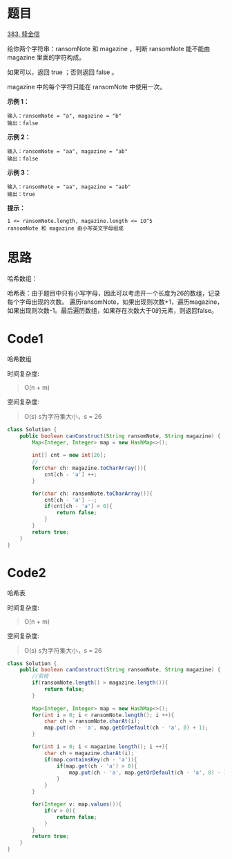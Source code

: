 # 题目
[383. 赎金信](https://leetcode.cn/problems/ransom-note/)

给你两个字符串：ransomNote 和 magazine ，判断 ransomNote 能不能由 magazine 里面的字符构成。

如果可以，返回 true ；否则返回 false 。

magazine 中的每个字符只能在 ransomNote 中使用一次。

**示例 1：**

``` 
输入：ransomNote = "a", magazine = "b"
输出：false
```
**示例 2：**

``` 
输入：ransomNote = "aa", magazine = "ab"
输出：false
```
**示例 3：**

``` 
输入：ransomNote = "aa", magazine = "aab"
输出：true
```

**提示：**

``` 
1 <= ransomNote.length, magazine.length <= 10^5
ransomNote 和 magazine 由小写英文字母组成
```

# 思路
哈希数组：

哈希表：由于题目中只有小写字母，因此可以考虑开一个长度为26的数组，记录每个字母出现的次数。
遍历ransomNote，如果出现则次数+1，遍历magazine，如果出现则次数-1。最后遍历数组，如果存在次数大于0的元素，则返回false。

# Code1
哈希数组

时间复杂度:
>O(n + m)

空间复杂度:
> O(s)  s为字符集大小，s = 26

```java
class Solution {
    public boolean canConstruct(String ransomNote, String magazine) {
        Map<Integer, Integer> map = new HashMap<>();
        
        int[] cnt = new int[26];
        //
        for(char ch: magazine.toCharArray()){
            cnt[ch - 'a'] ++;
        }

        for(char ch: ransomNote.toCharArray()){
            cnt[ch - 'a'] --;
            if(cnt[ch - 'a'] < 0){
                return false;
            }
        }
        return true;
    }
}
```

# Code2
哈希表

时间复杂度:
>O(n + m)

空间复杂度:
> O(s)  s为字符集大小，s = 26

```java 
class Solution {
    public boolean canConstruct(String ransomNote, String magazine) {
        //剪枝
        if(ransomNote.length() > magazine.length()){
            return false;
        }
        
        Map<Integer, Integer> map = new HashMap<>();
        for(int i = 0; i < ransomNote.length(); i ++){
            char ch = ransomNote.charAt(i);
            map.put(ch - 'a', map.getOrDefault(ch - 'a', 0) + 1);
        }

        for(int i = 0; i < magazine.length(); i ++){
            char ch = magazine.charAt(i);
            if(map.containsKey(ch - 'a')){
                if(map.get(ch - 'a') > 0){
                    map.put(ch - 'a', map.getOrDefault(ch - 'a', 0) - 1);
                }
            }
        }

        for(Integer v: map.values()){
            if(v > 0){
                return false;
            }
        }
        return true;
    }
}
```